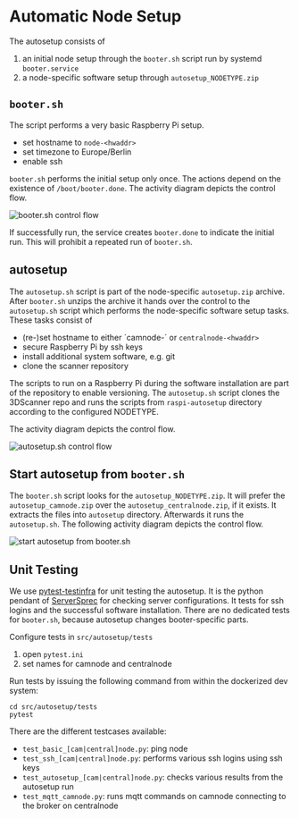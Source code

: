 # Automatic Node Setup

The autosetup consists of

1. an initial node setup through the `booter.sh` script run by systemd `booter.service`
1. a node-specific software setup through `autosetup_NODETYPE.zip`

## `booter.sh`

The script performs a very basic Raspberry Pi setup.

* set hostname to `node-<hwaddr>`
* set timezone to Europe/Berlin
* enable ssh 

`booter.sh` performs the initial setup only once. The actions depend on the existence of `/boot/booter.done`. The activity diagram depicts the control flow. 

![booter.sh control flow](http://www.plantuml.com/plantuml/png/3Sqn3i8m34RXlQU02yH3DwOEt803eDInQ4LY8_ktuFXaUdhJjmMg8qTVhgTopoRf_N80dxWHUVsMruaZzmnnDeKe2jiWRiBlrMczFxYgYjEeWPbc75JvkPlDBVXXsKJR5Fu0)

If successfully run, the service creates `booter.done` to indicate the initial run. This will prohibit a repeated run of `booter.sh`.

## autosetup

The `autosetup.sh` script is part of the node-specific `autosetup.zip` archive. After `booter.sh` unzips the archive it hands over the control to the `autosetup.sh` script which performs the node-specific software setup tasks. These tasks consist of

* (re-)set hostname to either ´camnode-<hwaddr>´ or `centralnode-<hwaddr>`   
* secure Raspberry Pi by ssh keys
* install additional system software, e.g. git
* clone the scanner repository

The scripts to run on a Raspberry Pi during the software installation are part of the repository to enable versioning. The `autosetup.sh` script clones the 3DScanner repo and runs the scripts from `raspi-autosetup` directory according to the configured NODETYPE.

The activity diagram depicts the control flow. 

![autosetup.sh control flow](http://www.plantuml.com/plantuml/png/3Ssn4S8m30NGFbF00bQHZYe56p009sGToM7BEUdhO7nSlV9j0NPaRylrC6bPDRrTTk2C6v7pjxmFxFdAK9TXK4EHqKcgocTrMkyFOJDrwXoOr251B4zEZ53aMV33igdLcVm1)

## Start autosetup from `booter.sh`

The `booter.sh` script looks for the `autosetup_NODETYPE.zip`. It will prefer the `autosetup_camnode.zip` over the `autosetup_centralnode.zip`, if it exists. It extracts the files into `autosetup` directory. Afterwards it runs the `autosetup.sh`. The following activity diagram depicts the control flow.

![start autosetup from booter.sh](http://www.plantuml.com/plantuml/png/3ST13i9020NGg-W5XaLthhs11sWeGsnZ2nFuH8_lh5xU_J0vgsl5UTk1aG-Yu6zx7zXhgzGGDwYXYLyaNUMp12tFbx2P1bsSc7IN99PrSvzTkU2fgD7mmny0)

## Unit Testing

We use [pytest-testinfra](https://github.com/pytest-dev/pytest-testinfra) for unit testing the autosetup. It is the python pendant of [ServerSprec](https://serverspec.org/) for checking server configurations. It tests for ssh logins and the successful software installation. There are no dedicated tests for `booter.sh`, because autosetup changes booter-specific parts. 

Configure tests in `src/autosetup/tests`

1. open `pytest.ini`
1. set names for camnode and centralnode

Run tests by issuing the following command from within the dockerized dev system:

```
cd src/autosetup/tests
pytest
```

There are the different testcases available:

* `test_basic_[cam|central]node.py`: ping node
* `test_ssh_[cam|central]node.py`: performs various ssh logins using ssh keys
* `test_autosetup_[cam|central]node.py`: checks various results from the autosetup run
* `test_mqtt_camnode.py`: runs mqtt commands on camnode connecting to the broker on centralnode